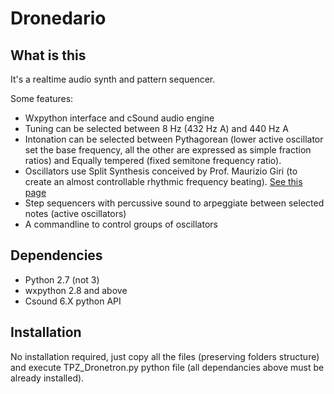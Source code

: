 # Dronedario


## What is this
It's a realtime audio synth and pattern sequencer.

Some features:
- Wxpython interface and cSound audio engine
- Tuning can be selected between 8 Hz (432 Hz A) and 440 Hz A
- Intonation can be selected between Pythagorean (lower active oscillator set the base frequency, all the other are expressed as simple fraction ratios) and Equally tempered (fixed semitone frequency ratio).
- Oscillators use Split Synthesis conceived by Prof. Maurizio Giri (to create an almost controllable rhythmic frequency beating). [See this page](http://www.virtual-sound.com/split-synthesis/)
- Step sequencers with percussive sound to arpeggiate between selected notes (active oscillators)
- A commandline to control groups of oscillators

## Dependencies
- Python 2.7 (not 3)
- wxpython 2.8 and above
- Csound 6.X python API


## Installation
No installation required, just copy all the files (preserving folders structure) and execute TPZ_Dronetron.py python file (all dependancies above must be already installed).
